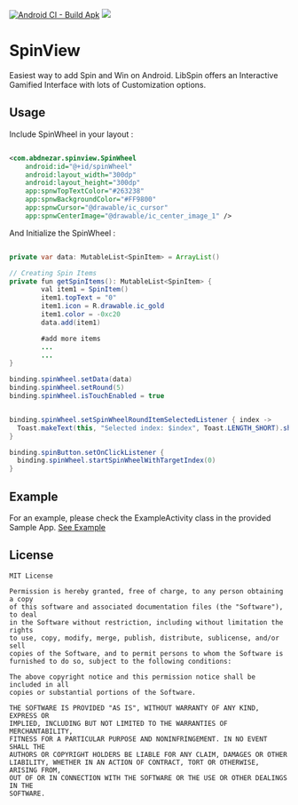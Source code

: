 [![Android CI - Build Apk](https://github.com/abdnezar/SpinViewLibrary/actions/workflows/android.yml/badge.svg)](https://github.com/abdnezar/SpinViewLibrary/actions/workflows/android.yml)
[![](https://jitpack.io/v/abdnezar/SpinViewLibrary.svg)](https://jitpack.io/#abdnezar/SpinViewLibrary)

# SpinView
Easiest way to add Spin and Win on Android. LibSpin offers an Interactive Gamified Interface with lots of Customization options.

## Usage
Include SpinWheel in your layout :

```xml

<com.abdnezar.spinview.SpinWheel
    android:id="@+id/spinWheel"
    android:layout_width="300dp"
    android:layout_height="300dp"
    app:spnwTopTextColor="#263238"
    app:spnwBackgroundColor="#FF9800"
    app:spnwCursor="@drawable/ic_cursor"
    app:spnwCenterImage="@drawable/ic_center_image_1" />

```

And Initialize the SpinWheel :

```java

private var data: MutableList<SpinItem> = ArrayList()

// Creating Spin Items
private fun getSpinItems(): MutableList<SpinItem> {
        val item1 = SpinItem()
        item1.topText = "0"
        item1.icon = R.drawable.ic_gold
        item1.color = -0xc20
        data.add(item1)

        #add more items
        ...
        ...
}

binding.spinWheel.setData(data)
binding.spinWheel.setRound(5)
binding.spinWheel.isTouchEnabled = true


binding.spinWheel.setSpinWheelRoundItemSelectedListener { index ->
  Toast.makeText(this, "Selected index: $index", Toast.LENGTH_SHORT).show()
}

binding.spinButton.setOnClickListener {
  binding.spinWheel.startSpinWheelWithTargetIndex(0)
}
```

## Example

For an example, please check the ExampleActivity class in the provided Sample App. [See Example](https://github.com/abdnezar/SpinViewLibrary/blob/master/app/src/main/java/com/abdnezar/spinview/ExampleActivity.kt)

## License
```
MIT License

Permission is hereby granted, free of charge, to any person obtaining a copy
of this software and associated documentation files (the "Software"), to deal
in the Software without restriction, including without limitation the rights
to use, copy, modify, merge, publish, distribute, sublicense, and/or sell
copies of the Software, and to permit persons to whom the Software is
furnished to do so, subject to the following conditions:

The above copyright notice and this permission notice shall be included in all
copies or substantial portions of the Software.

THE SOFTWARE IS PROVIDED "AS IS", WITHOUT WARRANTY OF ANY KIND, EXPRESS OR
IMPLIED, INCLUDING BUT NOT LIMITED TO THE WARRANTIES OF MERCHANTABILITY,
FITNESS FOR A PARTICULAR PURPOSE AND NONINFRINGEMENT. IN NO EVENT SHALL THE
AUTHORS OR COPYRIGHT HOLDERS BE LIABLE FOR ANY CLAIM, DAMAGES OR OTHER
LIABILITY, WHETHER IN AN ACTION OF CONTRACT, TORT OR OTHERWISE, ARISING FROM,
OUT OF OR IN CONNECTION WITH THE SOFTWARE OR THE USE OR OTHER DEALINGS IN THE
SOFTWARE.
```

